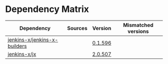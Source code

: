 # Dependency Matrix

Dependency | Sources | Version | Mismatched versions
---------- | ------- | ------- | -------------------
[jenkins-x/jenkins-x-builders](https://github.com/jenkins-x/jenkins-x-builders) |  | [0.1.596]() | 
[jenkins-x/jx](https://github.com/jenkins-x/jx) |  | [2.0.507](https://github.com/jenkins-x/jx/releases/tag/v2.0.507) | 
